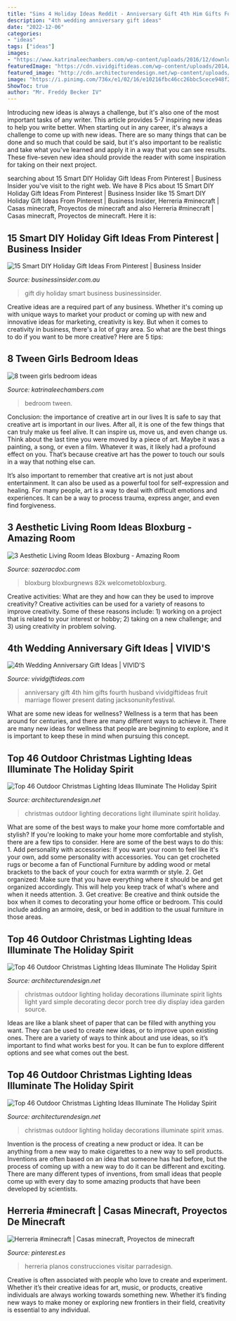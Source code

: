 ```yaml
---
title: "Sims 4 Holiday Ideas Reddit - Anniversary Gift 4th Him Gifts Fourth Husband Vividgiftideas Fruit Marriage Flower Present Dating Jacksonunityfestival"
description: "4th wedding anniversary gift ideas"
date: "2022-12-06"
categories:
- "ideas"
tags: ["ideas"]
images:
- "https://www.katrinaleechambers.com/wp-content/uploads/2016/12/download.jpg"
featuredImage: "https://cdn.vividgiftideas.com/wp-content/uploads/2014/07/4th-anniversary-gift-ideas-for-him.jpg"
featured_image: "http://cdn.architecturendesign.net/wp-content/uploads/2014/11/Outdoor-Christmas-Lighting-Decorations-15.jpg"
image: "https://i.pinimg.com/736x/e1/02/16/e10216fbc46cc26bbc5cece948f2f050.jpg"
ShowToc: true
author: "Mr. Freddy Becker IV"
---
```



Introducing new ideas is always a challenge, but it's also one of the most important tasks of any writer. This article provides 5-7 inspiring new ideas to help you write better.
When starting out in any career, it's always a challenge to come up with new ideas. There are so many things that can be done and so much that could be said, but it's also important to be realistic and take what you've learned and apply it in a way that you can see results. These five-seven new idea should provide the reader with some inspiration for taking on their next project.

	

		
searching about 15 Smart DIY Holiday Gift Ideas From Pinterest | Business Insider you've visit to the right web. We have 8 Pics about 15 Smart DIY Holiday Gift Ideas From Pinterest | Business Insider like 15 Smart DIY Holiday Gift Ideas From Pinterest | Business Insider, Herreria #minecraft | Casas minecraft, Proyectos de minecraft and also Herreria #minecraft | Casas minecraft, Proyectos de minecraft. Here it is:
		
    
## 15 Smart DIY Holiday Gift Ideas From Pinterest | Business Insider

<img loading=lazy src="https://static.businessinsider.com/image/5490a2c3eab8eaa21e701787/image.jpg" onerror="this.onerror=null;this.src='https://tse1.mm.bing.net/th?id=OIP.-pYDA1ivhBee263BPMYUEQHaFj&amp;pid=15.1';" alt="15 Smart DIY Holiday Gift Ideas From Pinterest | Business Insider">

_Source: businessinsider.com.au_

>gift diy holiday smart business businessinsider. 

	

Creative ideas are a required part of any business. Whether it's coming up with unique ways to market your product or coming up with new and innovative ideas for marketing, creativity is key. But when it comes to creativity in business, there's a lot of gray area. So what are the best things to do if you want to be more creative? Here are 5 tips: 

    
## 8 Tween Girls Bedroom Ideas

<img loading=lazy src="https://www.katrinaleechambers.com/wp-content/uploads/2016/12/download.jpg" onerror="this.onerror=null;this.src='https://tse1.mm.bing.net/th?id=OIP.wzhO8EfSUuGvHMWPlXt58QHaE8&amp;pid=15.1';" alt="8 tween girls bedroom ideas">

_Source: katrinaleechambers.com_

>bedroom tween. 

	

Conclusion: the importance of creative art in our lives
It is safe to say that creative art is important in our lives. After all, it is one of the few things that can truly make us feel alive. It can inspire us, move us, and even change us.
Think about the last time you were moved by a piece of art. Maybe it was a painting, a song, or even a film. Whatever it was, it likely had a profound effect on you. That’s because creative art has the power to touch our souls in a way that nothing else can.

It’s also important to remember that creative art is not just about entertainment. It can also be used as a powerful tool for self-expression and healing. For many people, art is a way to deal with difficult emotions and experiences. It can be a way to process trauma, express anger, and even find forgiveness.

    
## 3 Aesthetic Living Room Ideas Bloxburg - Amazing Room

<img loading=lazy src="https://i1.wp.com/pbs.twimg.com/media/DDERWd5V0AE7AY7.jpg?w=1024&amp;strip=all" onerror="this.onerror=null;this.src='https://tse2.mm.bing.net/th?id=OIP.Ua3SEsYbqjnZ8BX8J4TnLQHaEF&amp;pid=15.1';" alt="3 Aesthetic Living Room Ideas Bloxburg - Amazing Room">

_Source: sazeracdoc.com_

>bloxburg bloxburgnews 82k welcometobloxburg. 

	

Creative activities: What are they and how can they be used to improve creativity?
Creative activities can be used for a variety of reasons to improve creativity. Some of these reasons include: 1) working on a project that is related to your interest or hobby; 2) taking on a new challenge; and 3) using creativity in problem solving.

    
## 4th Wedding Anniversary Gift Ideas | VIVID&#039;S

<img loading=lazy src="https://cdn.vividgiftideas.com/wp-content/uploads/2014/07/4th-anniversary-gift-ideas-for-him.jpg" onerror="this.onerror=null;this.src='https://tse1.mm.bing.net/th?id=OIP.CAIx-ZFUVf6wiSXSWcxnDgHaMW&amp;pid=15.1';" alt="4th Wedding Anniversary Gift Ideas | VIVID&#039;S">

_Source: vividgiftideas.com_

>anniversary gift 4th him gifts fourth husband vividgiftideas fruit marriage flower present dating jacksonunityfestival. 

	

What are some new ideas for wellness?
Wellness is a term that has been around for centuries, and there are many different ways to achieve it. There are many new ideas for wellness that people are beginning to explore, and it is important to keep these in mind when pursuing this concept.

    
## Top 46 Outdoor Christmas Lighting Ideas Illuminate The Holiday Spirit

<img loading=lazy src="http://cdn.architecturendesign.net/wp-content/uploads/2014/11/Outdoor-Christmas-Lighting-Decorations-7.jpg" onerror="this.onerror=null;this.src='https://tse4.mm.bing.net/th?id=OIP.CWsNiMQ7J9bEJfzkW2_dEAHaEk&amp;pid=15.1';" alt="Top 46 Outdoor Christmas Lighting Ideas Illuminate The Holiday Spirit">

_Source: architecturendesign.net_

>christmas outdoor lighting decorations light illuminate spirit holiday. 

	

What are some of the best ways to make your home more comfortable and stylish?
If you're looking to make your home more comfortable and stylish, there are a few tips to consider. Here are some of the best ways to do this: 1. Add personality with accessories: If you want your room to feel like it's your own, add some personality with accessories. You can get crocheted rugs or become a fan of Functional Furniture by adding wood or metal brackets to the back of your couch for extra warmth or style. 2. Get organized: Make sure that you have everything where it should be and get organized accordingly. This will help you keep track of what's where and when it needs attention. 3. Get creative: Be creative and think outside the box when it comes to decorating your home office or bedroom. This could include adding an armoire, desk, or bed in addition to the usual furniture in those areas. 
    
## Top 46 Outdoor Christmas Lighting Ideas Illuminate The Holiday Spirit

<img loading=lazy src="https://cdn.architecturendesign.net/wp-content/uploads/2014/11/Outdoor-Christmas-Lighting-Decorations-14.jpg" onerror="this.onerror=null;this.src='https://tse3.mm.bing.net/th?id=OIP.m8LJ5xbYm6QUYCBUj9v2qwHaLG&amp;pid=15.1';" alt="Top 46 Outdoor Christmas Lighting Ideas Illuminate The Holiday Spirit">

_Source: architecturendesign.net_

>christmas outdoor lighting holiday decorations illuminate spirit lights light yard simple decorating decor porch tree diy display idea garden source. 

	

Ideas are like a blank sheet of paper that can be filled with anything you want. They can be used to create new ideas, or to improve upon existing ones. There are a variety of ways to think about and use ideas, so it’s important to find what works best for you. It can be fun to explore different options and see what comes out the best.

    
## Top 46 Outdoor Christmas Lighting Ideas Illuminate The Holiday Spirit

<img loading=lazy src="http://cdn.architecturendesign.net/wp-content/uploads/2014/11/Outdoor-Christmas-Lighting-Decorations-15.jpg" onerror="this.onerror=null;this.src='https://tse3.mm.bing.net/th?id=OIP.8sQzlOGSF8HExD1bncZk5gHaLH&amp;pid=15.1';" alt="Top 46 Outdoor Christmas Lighting Ideas Illuminate The Holiday Spirit">

_Source: architecturendesign.net_

>christmas outdoor lighting holiday decorations illuminate spirit xmas. 

	

Invention is the process of creating a new product or idea. It can be anything from a new way to make cigarettes to a new way to sell products. Inventions are often based on an idea that someone has had before, but the process of coming up with a new way to do it can be different and exciting. There are many different types of inventions, from small ideas that people come up with every day to some amazing products that have been developed by scientists.

    
## Herreria #minecraft | Casas Minecraft, Proyectos De Minecraft

<img loading=lazy src="https://i.pinimg.com/736x/e1/02/16/e10216fbc46cc26bbc5cece948f2f050.jpg" onerror="this.onerror=null;this.src='https://tse1.mm.bing.net/th?id=OIP.pROD0B311Lngo9_MraUh8AHaEK&amp;pid=15.1';" alt="Herreria #minecraft | Casas minecraft, Proyectos de minecraft">

_Source: pinterest.es_

>herreria planos construcciones visitar parradesign. 

	

Creative is often associated with people who love to create and experiment. Whether it’s their creative ideas for art, music, or products, creative individuals are always working towards something new. Whether it’s finding new ways to make money or exploring new frontiers in their field, creativity is essential to any individual.

